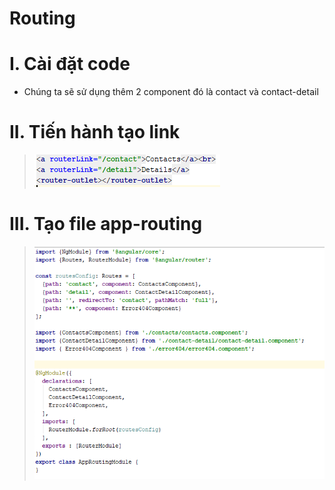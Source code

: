 Routing
========================

# I. Cài đặt code

  - Chúng ta sẽ sử dụng thêm 2 component đó là contact và contact-detail

# II. Tiến hành tạo link

   > ![Cai dat template](../img/angularform/hinh7.png) 

# III. Tạo file app-routing

   > ![Cai dat template](../img/angularform/hinh8.png)